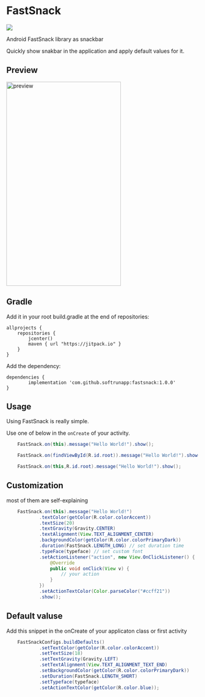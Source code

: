 # FastSnack
[![](https://jitpack.io/v/softrunapp/fastsnack.svg)](https://jitpack.io/#softrunapp/fastsnack)

Android FastSnack library as snackbar

Quickly show snakbar in the application and apply default values for it.

## Preview


<img src="s1.png" alt="preview" width="300" height="533">



## Gradle

Add it in your root build.gradle at the end of repositories:


    allprojects {
        repositories {
            jcenter()
            maven { url "https://jitpack.io" }
        }
    }
Add the dependency:

	dependencies {
	        implementation 'com.github.softrunapp:fastsnack:1.0.0'
	}




## Usage
Using FastSnack is really simple.

Use one of below in the `onCreate` of your activity.

```java
    FastSnack.on(this).message("Hello World!").show();
```

```java
    FastSnack.on(findViewById(R.id.root)).message("Hello World!").show();
```

```java
    FastSnack.on(this,R.id.root).message("Hello World!").show();
```


## Customization
most of them are self-explaining

```java
    FastSnack.on(this).message("Hello World!")
            .textColor(getColor(R.color.colorAccent))
            .textSize(20)
            .textGravity(Gravity.CENTER)
            .textAlignment(View.TEXT_ALIGNMENT_CENTER)
            .backgroundColor(getColor(R.color.colorPrimaryDark))
            .duration(FastSnack.LENGTH_LONG) // set duration time
            .typeFace(typeface) // set custom font
            .setActionListener("action", new View.OnClickListener() {
                @Override
                public void onClick(View v) {
                    // your action
                }
            })
            .setActionTextColor(Color.parseColor("#ccff21"))
            .show();
```
## Default valuse
Add this snippet in the onCreate of your applicaton class or first activity

```java
    FastSnackConfigs.buildDefaults()
            .setTextColor(getColor(R.color.colorAccent))
            .setTextSize(18)
            .setTextGravity(Gravity.LEFT)
            .setTextAlignment(View.TEXT_ALIGNMENT_TEXT_END)
            .setBackgroundColor(getColor(R.color.colorPrimaryDark))
            .setDuration(FastSnack.LENGTH_SHORT)
            .setTypeface(typeface)
            .setActionTextColor(getColor(R.color.blue));
```

